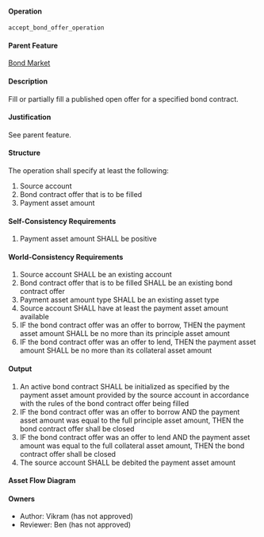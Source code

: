 #### Operation
`accept_bond_offer_operation`

#### Parent Feature
[Bond Market](bond-market)

#### Description
Fill or partially fill a published open offer for a specified bond contract.

#### Justification
See parent feature.

#### Structure
The operation shall specify at least the following:
1. Source account
2. Bond contract offer that is to be filled
3. Payment asset amount

#### Self-Consistency Requirements
1. Payment asset amount SHALL be positive

#### World-Consistency Requirements
1. Source account SHALL be an existing account
2. Bond contract offer that is to be filled SHALL be an existing bond contract offer
3. Payment asset amount type SHALL be an existing asset type
4. Source account SHALL have at least the payment asset amount available
5. IF the bond contract offer was an offer to borrow, THEN the payment asset amount SHALL be no more than its principle asset amount
6. IF the bond contract offer was an offer to lend, THEN the payment asset amount SHALL be no more than its collateral asset amount

#### Output
1. An active bond contract SHALL be initialized as specified by the payment asset amount provided by the source account in accordance with the rules of the bond contract offer being filled
2. IF the bond contract offer was an offer to borrow AND the payment asset amount was equal to the full principle asset amount, THEN the bond contract offer shall be closed
3. IF the bond contract offer was an offer to lend AND the payment asset amount was equal to the full collateral asset amount, THEN the bond contract offer shall be closed
4. The source account SHALL be debited the payment asset amount

#### Asset Flow Diagram

#### Owners
- Author: Vikram (has not approved)
- Reviewer: Ben (has not approved)